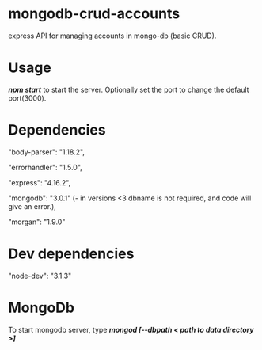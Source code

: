 # mongodb-crud-accounts
express API for managing accounts in mongo-db (basic CRUD).

# Usage

<strong><i>npm start</i></strong> to start the server. Optionally set the port to change the default port(3000).

# Dependencies
 <p>"body-parser": "1.18.2",</p>
 <p>   "errorhandler": "1.5.0",</p>
 <p>   "express": "4.16.2",</p>
 <p>   "mongodb": "3.0.1" (- in versions <3 dbname is not required, and code will give an error.),</p> 
 <p>   "morgan": "1.9.0"</p>
  

# Dev dependencies

<p>"node-dev": "3.1.3"</p>

# MongoDb

To start mongodb server, type <strong><i>mongod [--dbpath < path to data directory >]</i></strong>

